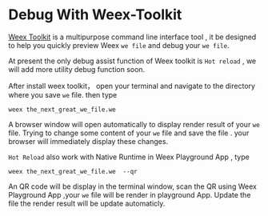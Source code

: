 Debug With Weex-Toolkit
=======================

[Weex Toolkit](../tools/cli.md) is a multipurpose command line interface tool , it be designed to help you quickly  preview Weex `we file` and debug your  `we file`.

At present the only debug assist function of Weex toolkit is `Hot reload` , we will add more utility debug function soon.

After install weex toolkit， open your terminal and navigate to the directory where you save `we` file. then type

```
weex the_next_great_we_file.we
```

A browser window will open automatically to display render result of your `we` file. Trying to change some content of your `we` file and save the file .  your browser will immediately display these changes.


`Hot Reload` also work with Native Runtime in Weex Playground App , type

```
weex the_next_great_we_file.we  --qr
```

An QR code will be display in the terminal window, scan the QR using Weex Playground App ,your `we` file will be render in playground App. Update the file the render result will be update automaticly.












